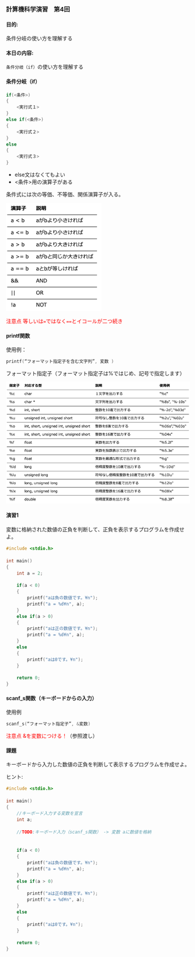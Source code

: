﻿### 計算機科学演習　第4回

#### 目的:
条件分岐の使い方を理解する


#### 本日の内容:
`条件分岐（if）`の使い方を理解する


#### 条件分岐（if） 

```cpp
if(<条件>)
{
    <実行式１>
}
else if(<条件>)
{
    <実行式２>
}
else
{
    <実行式３>
}
```
- else文はなくてもよい
- <条件>用の演算子がある　　

条件式には次の等価、不等価、関係演算子が入る。 

![条件式](img/Ex01_Table1.png)

<span style="color: red; ">注意点 等しいは`=`ではなく`==`とイコールが二つ続き</span>


#### printf関数
使用例：　
```cpp
printf(“フォーマット指定子を含む文字列”, 変数 )
```   
フォーマット指定子（フォーマット指定子は%ではじめ、記号で指定します）

![フォーマット指定子](img/Ex01_Table2.png)

#### 演習1
変数に格納された数値の正負を判断して、正負を表示するプログラムを作成せよ。

```cpp
#include <stdio.h>

int main()
{
    int a = 2;

    if(a < 0)
    {
        printf("aは負の数値です。¥n");
        printf("a = %d¥n", a);
    }
    else if(a > 0)
    {
        printf("aは正の数値です。¥n");
        printf("a = %d¥n", a);
    }
    else
    {
        printf("aは0です。¥n");
    }

    return 0;
}
```


#### scanf_s関数（キーボードからの入力）
使用例
```cpp
scanf_s(“フォーマット指定子”, &変数)
```  
<span style="color: red; ">注意点 &を変数につける！</span>（参照渡し）


#### 課題
キーボードから入力した数値の正負を判断して表示するプログラムを作成せよ。  

ヒント:
```cpp
#include <stdio.h>

int main()
{
    //キーボード入力する変数を宣言
    int a;

    //TODO:キーボード入力（scanf_s関数） -> 変数 aに数値を格納


    if(a < 0)
    {
        printf("aは負の数値です。¥n");
        printf("a = %d¥n", a);
    }
    else if(a > 0)
    {
        printf("aは正の数値です。¥n");
        printf("a = %d¥n", a);
    }
    else
    {
        printf("aは0です。¥n");
    }

    return 0;
}
```